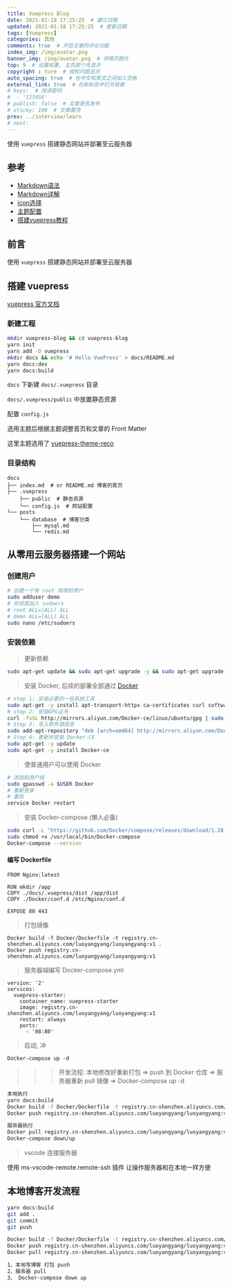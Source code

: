 ```yaml
---
title: Vuepress Blog
date: 2021-01-18 17:25:25  # 建立日期
updated: 2021-01-18 17:25:25  # 更新日期
tags: [Vuepress]
categories: 其他
comments: true  # 开启文章的评论功能
index_img: /img/avatar.png
banner_img: /img/avatar.png  # 详情页图片
top: 9  # 设置权重, 主页那个先显示
copyright : ture  # 授权问题显示
auto_spacing: true  # 在中文和英文之间加入空格
external_link: true  # 在新标签中打开链接
# keys:  # 阅读密码
#  - '123456'
# publish: false  # 文章是否发布
# sticky: 100  # 文章置顶
prev: ../interview/learn
# next:
---
```


使用 `vuepress` 搭建静态网站并部署至云服务器
<!-- more -->

## 参考

- [Markdown语法](https://markdown.com.cn/basic-syntax/)
- [Markdown详解](https://www.moyundong.com/frontend/vuepress/5Markdown%E8%AF%A6%E8%A7%A3.html)
- [icon选择](https://vuepress-theme-reco.recoluan.com/views/1.x/configJs.html)
- [主题配置](https://v0.vuepress.vuejs.org/zh/default-theme-config/#%E9%A6%96%E9%A1%B5)
- [搭建vuepress教程](https://segmentfault.com/a/1190000017055963)

## 前言
使用 `vuepress` 搭建静态网站并部署至云服务器

## 搭建 vuepress
[vuepress 官方文档](https://www.vuepress.cn/)

### 新建工程
```sh
mkdir vuepress-blog && cd vuepress-blog
yarn init
yarn add -D vuepress
mkdir docs && echo '# Hello VuePress' > docs/README.md
yarn docs:dev
yarn docs:build
```
`docs` 下新建 `docs/.vuepress` 目录

`docs/.vuepress/public` 中放置静态资源

配置 `config.js`

选用主题后根据主题调整首页和文章的 Front Matter

这里主题选用了 [vuepress-theme-reco](https://vuepress-theme-reco.recoluan.com/)
### 目录结构
```
docs
├── index.md  # or README.md 博客的首页
├── .vuepress
    ├── public  # 静态资源
    └── config.js  # 网站配置
└── posts
    └── database  # 博客分类
        ├── mysql.md
        └── redis.md
```

## 从零用云服务器搭建一个网站

### 创建用户

```sh
# 创建一个有 root 权限的用户
sudo adduser demo
# 并将其加入 sudoers
# root ALL=(ALL) ALL
# demo ALL=(ALL) ALL
sudo nano /etc/sudoers
```

### 安装依赖

> 更新依赖 

```sh
sudo apt-get update && sudo apt-get upgrade -y && sudo apt-get upgrade -y && sudo apt-get dist-upgrade -y && sudo apt-get autoremove -y
```

> 安装 Docker, 后续的部署全部通过 [Docker](https://developer.aliyun.com/article/110806)
```sh
# step 1: 安装必要的一些系统工具
sudo apt-get -y install apt-transport-https ca-certificates curl software-properties-common
# step 2: 安装GPG证书
curl -fsSL http://mirrors.aliyun.com/Docker-ce/linux/ubuntu/gpg | sudo apt-key add -
# Step 3: 写入软件源信息
sudo add-apt-repository "deb [arch=amd64] http://mirrors.aliyun.com/Docker-ce/linux/ubuntu $(lsb_release -cs) stable"
# Step 4: 更新并安装 Docker-CE
sudo apt-get -y update
sudo apt-get -y install Docker-ce
```

> 使普通用户可以使用 Docker
```sh
# 添加到用户组
sudo gpasswd -a $USER Docker
# 重新登录
# 重启
service Docker restart
```

> 安装 Docker-compose (懒人必备)
```sh
sudo curl -L "https://github.com/Docker/compose/releases/download/1.28.5/Docker-compose-$(uname -s)-$(uname -m)" -o /usr/local/bin/Docker-compose
sudo chmod +x /usr/local/bin/Docker-compose
Docker-compose --version
```

#### 编写 Dockerfile

```Docker
FROM Nginx:latest

RUN mkdir /app
COPY ./docs/.vuepress/dist /app/dist
COPY ./Docker/conf.d /etc/Nginx/conf.d

EXPOSE 80 443
```

> 打包镜像
```Docker
Docker build -f Docker/Dockerfile -t registry.cn-shenzhen.aliyuncs.com/luoyangyang/luoyangyang:v1 .
Docker push registry.cn-shenzhen.aliyuncs.com/luoyangyang/luoyangyang:v1
```

> 服务器端编写 Docker-compose.yml
```Docker
version: '2'
services:
  vuepress-starter:
    container_name: vuepress-starter
    image: registry.cn-shenzhen.aliyuncs.com/luoyangyang/luoyangyang:v1
    restart: always
    ports:
      - '88:80'
```

> 启动, 冲

`Docker-compose up -d`

>>> 开发流程: 本地修改好重新打包 => push 到 Docker 仓库 => 服务器重新 pull 镜像 => Docker-compose up -d
```sh
本地执行
yarn docs:build
Docker build -f Docker/Dockerfile -t registry.cn-shenzhen.aliyuncs.com/luoyangyang/luoyangyang:v1 .
Docker push registry.cn-shenzhen.aliyuncs.com/luoyangyang/luoyangyang:v1

服务器执行
Docker pull registry.cn-shenzhen.aliyuncs.com/luoyangyang/luoyangyang:v1
Docker-compose down/up
```

> vscode 连接服务器

使用 ms-vscode-remote.remote-ssh 插件 让操作服务器和在本地一样方便

## 本地博客开发流程
```sh
yarn docs:build
git add .
git commit 
git push

Docker build -f Docker/Dockerfile -t registry.cn-shenzhen.aliyuncs.com/luoyangyang/luoyangyang:v1 .
Docker push registry.cn-shenzhen.aliyuncs.com/luoyangyang/luoyangyang:v1
Docker pull registry.cn-shenzhen.aliyuncs.com/luoyangyang/luoyangyang:v1

1、本地写博客 打包 push 
2、服务器 pull 
3、 Docker-compose down up
```
